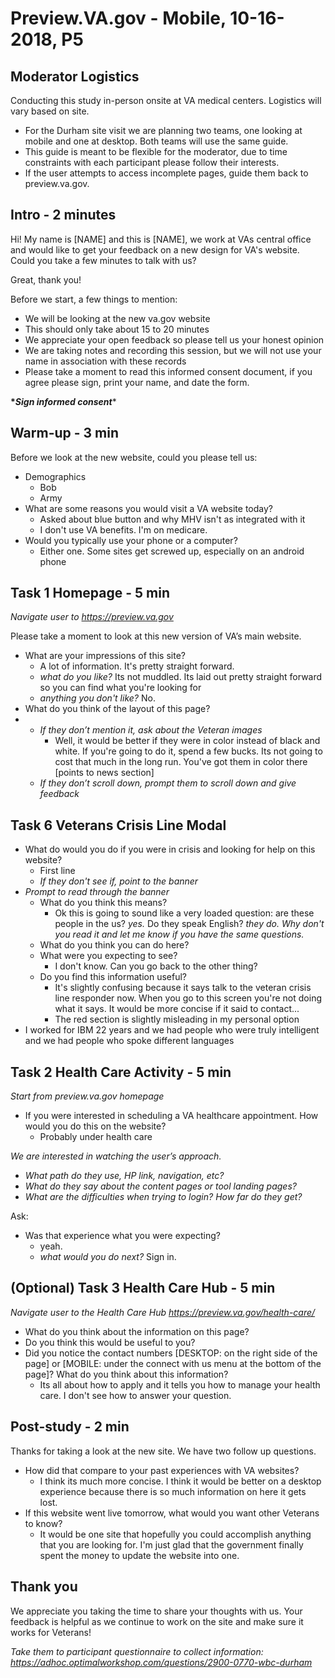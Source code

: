 # Preview.VA.gov - Mobile, 10-16-2018, P5



## Moderator Logistics

Conducting this study in-person onsite at VA medical centers. Logistics will vary based on site.

- For the Durham site visit we are planning two teams, one looking at mobile and one at desktop. Both teams will use the same guide.
- This guide is meant to be flexible for the moderator, due to time constraints with each participant please follow their interests.
- If the user attempts to access incomplete pages, guide them back to preview.va.gov.



## Intro - 2 minutes

Hi! My name is [NAME] and this is [NAME], we work at VAs central office and would like to get your feedback on a new design for VA's website. Could you take a few minutes to  talk with us?

Great, thank you!

Before we start, a few things to mention:

- We will be looking at the new va.gov website
- This should only take about 15 to 20 minutes
- We appreciate your open feedback so please tell us your honest opinion
- We are taking notes and recording this session, but we will not use your name in association with these records
- Please take a moment to read this informed consent document, if you agree please sign, print your name, and date the form.

**\**Sign informed consent****



## Warm-up - 3 min

Before we look at the new website, could you please tell us:

- Demographics
  - Bob
  - Army
- What are some reasons you would visit a VA website today? 
  - Asked about blue button and why MHV isn't as integrated with it
  - I don't use VA benefits. I'm on medicare. 
- Would you typically use your phone or a computer?
  - Either one. Some sites get screwed up, especially on an android phone



## Task 1 Homepage - 5 min

*Navigate user to* *https://preview.va.gov*

Please take a moment to look at this new version of VA’s main website.

- What are your impressions of this site?
  - A lot of information. It's pretty straight forward.
  - *what do you like?* Its not muddled. Its laid out pretty straight forward so you can find what you're looking for
  - *anything you don't like?* No.
- What do you think of the layout of this page?
- - *If they don’t mention it, ask about the Veteran images*
    - Well, it would be better if they were in color instead of black and white. If you're going to do it, spend a few bucks. Its not going to cost that much in the long run. You've got them in color there [points to news section]
  - *If they don’t scroll down, prompt them to scroll down and give feedback*



## Task 6 Veterans Crisis Line Modal

- What do would you do if you were in crisis and looking for help on this website?
  - First line
  - *If they don't see if, point to the banner*
- *Prompt to read through the banner*
  - What do you think this means?
    - Ok this is going to sound like a very loaded question: are these people in the us? *yes.* Do they speak English? *they do. Why don't you read it and let me know if you have the same questions.*
  - What do you think you can do here?
  - What were you expecting to see?
    - I don't know. Can you go back to the other thing? 
  - Do you find this information useful?
    - It's slightly confusing because it says talk to the veteran crisis line responder now. When you go to this screen you're not doing what it says. It would be more concise if it said to contact...
    - The red section is slightly misleading in my personal option
- I worked for IBM 22 years and we had people who were truly intelligent and we had people who spoke different languages



## Task 2 Health Care Activity - 5 min

*Start from preview.va.gov homepage*

- If you were interested in scheduling a VA healthcare appointment. How would you do this on the website?
  - Probably under health care

*We are interested in watching the user’s approach.*

- *What path do they use, HP link, navigation, etc?*
- *What do they say about the content pages or tool landing pages?*
- *What are the difficulties when trying to login? How far do they get?*



Ask:

- Was that experience what you were expecting?
  - yeah. 
  - *what would you do next?* Sign in. 



## (Optional) Task 3 Health Care Hub - 5 min

*Navigate user to the Health Care Hub* *https://preview.va.gov/health-care/*

- What do you think about the information on this page?
- Do you think this would be useful to you?
- Did you notice the contact numbers [DESKTOP: on the right side of the page] or [MOBILE: under the connect with us menu at the bottom of the page]? What do you think about this information?
  - Its all about how to apply and it tells you how to manage your health care. I don't see how to answer your question. 



## Post-study - 2 min

Thanks for taking a look at the new site. We have two follow up questions.

- How did that compare to your past experiences with VA websites?
  - I think its much more concise. I think it would be better on a desktop experience because there is so much information on here it gets lost. 
- If this website went live tomorrow, what would you want other Veterans to know?
  - It would be one site that hopefully you could accomplish anything that you are looking for. I'm just glad that the government finally spent the money to update the website into one. 



## Thank you

We appreciate you taking the time to share your thoughts with us. Your feedback is helpful as we continue to work on the site and make sure it works for Veterans!

*Take them to participant questionnaire to collect information: https://adhoc.optimalworkshop.com/questions/2900-0770-wbc-durham*
